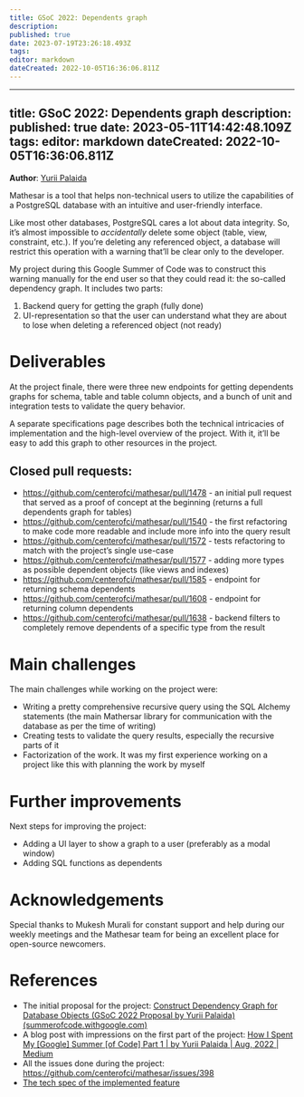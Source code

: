 ```yaml
---
title: GSoC 2022: Dependents graph
description: 
published: true
date: 2023-07-19T23:26:18.493Z
tags: 
editor: markdown
dateCreated: 2022-10-05T16:36:06.811Z
---
```


---
title: GSoC 2022: Dependents graph
description: 
published: true
date: 2023-05-11T14:42:48.109Z
tags: 
editor: markdown
dateCreated: 2022-10-05T16:36:06.811Z
---

**Author**: [Yurii Palaida](https://github.com/Jyuart)

Mathesar is a tool that helps non-technical users to utilize the capabilities of a PostgreSQL database with an intuitive and user-friendly interface.

Like most other databases, PostgreSQL cares a lot about data integrity. So, it’s almost impossible to *accidentally* delete some object (table, view, constraint, etc.). If you’re deleting any referenced object, a database will restrict this operation with a warning that’ll be clear only to the developer.

My project during this Google Summer of Code was to construct this warning manually for the end user so that they could read it: the so-called dependency graph. It includes two parts:

1. Backend query for getting the graph (fully done)
2. UI-representation so that the user can understand what they are about to lose when deleting a referenced object (not ready)

# Deliverables

At the project finale, there were three new endpoints for getting dependents graphs for schema, table and table column objects, and a bunch of unit and integration tests to validate the query behavior.

A separate specifications page describes both the technical intricacies of implementation and the high-level overview of the project. With it, it’ll be easy to add this graph to other resources in the project.

## Closed pull requests:

- https://github.com/centerofci/mathesar/pull/1478 - an initial pull request that served as a proof of concept at the beginning (returns a full dependents graph for tables)
- https://github.com/centerofci/mathesar/pull/1540 - the first refactoring to make code more readable and include more info into the query result
- https://github.com/centerofci/mathesar/pull/1572 - tests refactoring to match with the project’s single use-case
- https://github.com/centerofci/mathesar/pull/1577 - adding more types as possible dependent objects (like views and indexes)
- https://github.com/centerofci/mathesar/pull/1585 - endpoint for returning schema dependents
- https://github.com/centerofci/mathesar/pull/1608 - endpoint for returning column dependents
- https://github.com/centerofci/mathesar/pull/1638 - backend filters to completely remove dependents of a specific type from the result

# Main challenges

The main challenges while working on the project were:

- Writing a pretty comprehensive recursive query using the SQL Alchemy statements (the main Mathersar library for communication with the database as per the time of writing)
- Creating tests to validate the query results, especially the recursive parts of it
- Factorization of the work. It was my first experience working on a project like this with planning the work by myself

# Further improvements

Next steps for improving the project:

- Adding a UI layer to show a graph to a user (preferably as a modal window)
- Adding SQL functions as dependents

# Acknowledgements

Special thanks to Mukesh Murali for constant support and help during our weekly meetings and the Mathesar team for being an excellent place for open-source newcomers.

# References

- The initial proposal for the project: [Construct Dependency Graph for Database Objects (GSoC 2022 Proposal by Yurii Palaida) (summerofcode.withgoogle.com)](https://summerofcode.withgoogle.com/media/user/746462d805d7/proposal/gAAAAABjPFsNHDKT8MmRc7wvBWHNqHVhZZa2zdgOwgCAVO1hVouvPx9F8Fem2qViSJH1jZBtN9IC84krrl5sxqew5zkjgGkcqXQBv0wGrexvNZCNX7lB1J0=.pdf)
- A blog post with impressions on the first part of the project: [How I Spent My [Google] Summer [of Code] Part 1 | by Yurii Palaida | Aug, 2022 | Medium](https://jyuart.medium.com/how-i-spent-my-google-summer-of-code-part-1-d7ab7fdc04d7)
- All the issues done during the project: https://github.com/centerofci/mathesar/issues/398
- [The tech spec of the implemented feature](/en/engineering/specs/dependents-graph)